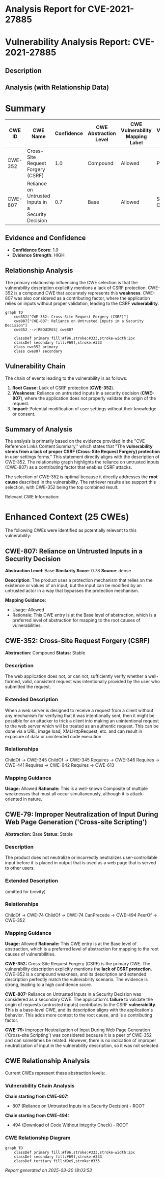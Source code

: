 # Analysis Report for CVE-2021-27885

# Vulnerability Analysis Report: CVE-2021-27885

## Description



## Analysis (with Relationship Data)

# Summary
| CWE ID | CWE Name | Confidence | CWE Abstraction Level | CWE Vulnerability Mapping Label | CWE-Vulnerability Mapping Notes |
|---|---|---|---|---|---|
| CWE-352 | Cross-Site Request Forgery (CSRF) | 1.0 | Compound | Allowed | Primary CWE |
| CWE-807 | Reliance on Untrusted Inputs in a Security Decision | 0.7 | Base | Allowed | Secondary Candidate |

## Evidence and Confidence

*   **Confidence Score:** 1.0
*   **Evidence Strength:** HIGH

## Relationship Analysis
The primary relationship influencing the CWE selection is that the vulnerability description explicitly mentions a lack of CSRF protection. CWE-352 is a compound CWE that accurately represents this **weakness**. CWE-807 was also considered as a contributing factor, where the application relies on inputs without proper validation, leading to the CSRF **vulnerability**.

```mermaid
graph TD
    cwe352["CWE-352: Cross-Site Request Forgery (CSRF)"]
    cwe807["CWE-807: Reliance on Untrusted Inputs in a Security Decision"]
    cwe352 -->|REQUIRES| cwe807
    
    classDef primary fill:#f96,stroke:#333,stroke-width:2px
    classDef secondary fill:#69f,stroke:#333
    class cwe352 primary
    class cwe807 secondary
```

## Vulnerability Chain
The chain of events leading to the vulnerability is as follows:
1.  **Root Cause:** Lack of CSRF protection (**CWE-352**).
2.  **Weakness:** Reliance on untrusted inputs in a security decision (**CWE-807**), where the application does not properly validate the origin of the request.
3.  **Impact:** Potential modification of user settings without their knowledge or consent.

## Summary of Analysis
The analysis is primarily based on the evidence provided in the "CVE Reference Links Content Summary," which states that "The **vulnerability stems from a lack of proper CSRF (Cross-Site Request Forgery) protection** in user settings forms." This statement directly aligns with the description of CWE-352. The relationship graph highlights the reliance on untrusted inputs (CWE-807) as a contributing factor that enables CSRF attacks.

The selection of CWE-352 is optimal because it directly addresses the **root cause** described in the vulnerability. The retriever results also support this selection, with CWE-352 being the top combined result.

Relevant CWE Information:

# Enhanced Context (25 CWEs)
The following CWEs were identified as potentially relevant to this vulnerability:

## CWE-807: Reliance on Untrusted Inputs in a Security Decision
**Abstraction Level**: Base
**Similarity Score**: 0.78
**Source**: dense

**Description**:
The product uses a protection mechanism that relies on the existence or values of an input, but the input can be modified by an untrusted actor in a way that bypasses the protection mechanism.

**Mapping Guidance**:
- Usage: Allowed
- Rationale: This CWE entry is at the Base level of abstraction, which is a preferred level of abstraction for mapping to the root causes of vulnerabilities.

## CWE-352: Cross-Site Request Forgery (CSRF)
**Abstraction:** Compound
**Status:** Stable

### Description
The web application does not, or can not, sufficiently verify whether a well-formed, valid, consistent request was intentionally provided by the user who submitted the request.

### Extended Description
When a web server is designed to receive a request from a client without any mechanism for verifying that it was intentionally sent, then it might be possible for an attacker to trick a client into making an unintentional request to the web server which will be treated as an authentic request. This can be done via a URL, image load, XMLHttpRequest, etc. and can result in exposure of data or unintended code execution.

### Relationships
ChildOf -> CWE-345
ChildOf -> CWE-345
Requires -> CWE-346
Requires -> CWE-441
Requires -> CWE-642
Requires -> CWE-613

### Mapping Guidance
**Usage:** Allowed
**Rationale:** This is a well-known Composite of multiple weaknesses that must all occur simultaneously, although it is attack-oriented in nature.

## CWE-79: Improper Neutralization of Input During Web Page Generation ('Cross-site Scripting')
**Abstraction:** Base
**Status:** Stable

### Description
The product does not neutralize or incorrectly neutralizes user-controllable input before it is placed in output that is used as a web page that is served to other users.

### Extended Description
(omitted for brevity)

### Relationships
ChildOf -> CWE-74
ChildOf -> CWE-74
CanPrecede -> CWE-494
PeerOf -> CWE-352

### Mapping Guidance
**Usage:** Allowed
**Rationale:** This CWE entry is at the Base level of abstraction, which is a preferred level of abstraction for mapping to the root causes of vulnerabilities.

**CWE-352:** Cross-Site Request Forgery (CSRF) is the primary CWE. The vulnerability description explicitly mentions the **lack of CSRF protection**. CWE-352 is a compound weakness, and its description and extended description perfectly match the vulnerability scenario. The evidence is strong, leading to a high confidence score.

**CWE-807:** Reliance on Untrusted Inputs in a Security Decision was considered as a secondary CWE. The application's **failure** to validate the origin of requests (untrusted inputs) contributes to the CSRF **vulnerability**. This is a base-level CWE, and its description aligns with the application's behavior. This adds more context to the root cause, and is a contributing factor.

**CWE-79:** Improper Neutralization of Input During Web Page Generation ('Cross-site Scripting') was considered because it is a peer of CWE-352 and can sometimes be related. However, there is no indication of improper neutralization of input in the vulnerability description, so it was not selected.


## CWE Relationship Analysis

Current CWEs represent these abstraction levels: .


### Vulnerability Chain Analysis

**Chain starting from CWE-807:**
- 807 (Reliance on Untrusted Inputs in a Security Decision) - ROOT


**Chain starting from CWE-494:**
- 494 (Download of Code Without Integrity Check) - ROOT



### CWE Relationship Diagram

```mermaid
graph TD
    classDef primary fill:#f96,stroke:#333,stroke-width:2px
    classDef secondary fill:#69f,stroke:#333
    classDef tertiary fill:#9e9,stroke:#333
```



*Report generated on 2025-03-30 18:03:53*
